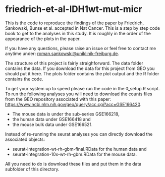 # friedrich-et-al-IDH1wt-mut-micr

This is the code to reproduce the findings of the paper by Friedrich, Sankowski, Bunse et al. accepted in Nat Cancer. This is a step by step code book to get to the analyses in this study. It is roughly in the order of the appearance of the plots in the paper.

If you have any questions, please raise an issue or feel free to contact me anytime under: roman.sankowski@uniklinik-freiburg.de.

The structure of this project is fairly straighforward. The data folder contains the data. If you download the data for this project from GEO you should put it here. The plots folder contains the plot output and the R folder contains the code.

To get your system up to speed please run the code in the 0_setup.R script. To run the following analyses you will need to download the counts files from the GEO repository associated with this paper: https://www.ncbi.nlm.nih.gov/geo/query/acc.cgi?acc=GSE166420. 
- The mouse data is under the sub-series GSE166218,
- the human data under GSE166418 and 
- the mouse bulk data under GSE166521. 

Instead of re-running the seurat analyses you can directly download the associated objects:
- seurat-integration-wt-rh-gbm-final.RData for the human data and
- seurat-integration-10x-wt-rh-gbm.RData for the mouse data. 

All you need to do is download these files and put them in the data subfolder of this directory.

